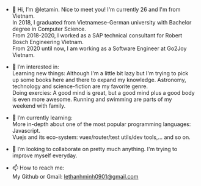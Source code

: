 - 👋 Hi, I’m @letamin. Nice to meet you!
I'm currently 26 and I'm from Vietnam.  
In 2018, I graduated from Vietnamese-German university with Bachelor degree in Computer Science.  
From 2018-2020, I worked as a SAP technical consultant for Robert Bosch Engineering Vietnam.  
From 2020 until now, I am working as a Software Engineer at Go2Joy Vietnam.  

- 👀 I’m interested in:    
Learning new things: Although I'm a little bit lazy but I'm trying to pick up some books here and there to expand my knowledge. Astronomy, technology and science-fiction are my favorite genre.  
Doing exercies: A good mind is great, but a good mind plus a good body is even more awesome. Running and swimming are parts of my weekend with family.  

- 🌱 I’m currently learning:  
More in-depth about one of the most popular programming languages: Javascript.  
Vuejs and its eco-system: vuex/router/test utils/dev tools,... and so on.

- 💞️ I’m looking to collaborate on pretty much anything. I'm trying to improve myself everyday.

- 📫 How to reach me:  
My Github or Gmail: lethanhminh0901@gmail.com

<!---
letamin/letamin is a ✨ special ✨ repository because its `README.md` (this file) appears on your GitHub profile.
You can click the Preview link to take a look at your changes.
--->
